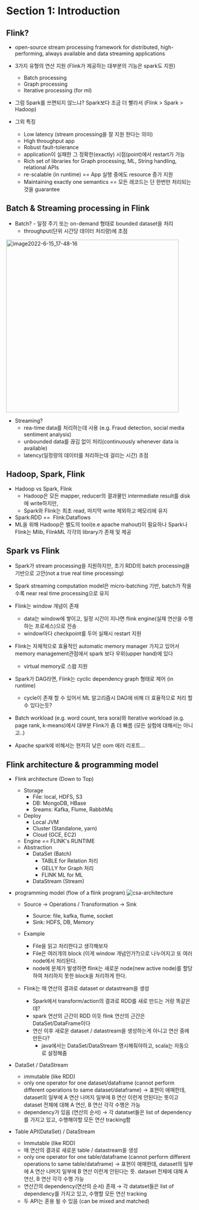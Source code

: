 # Section 1: Introduction 

## Flink?
 - open-source stream processing framework for distributed, high-performing, always available and data streaming applications
 - 3가지 유형의 연산 지원 (Flink가 제공하는 대부분의 기능은 spark도 지원)
   - Batch processing
   - Graph processing
   - Iterative processing (for ml)


 - 그럼 Spark를 쓰면되지 않느냐? Spark보다 조금 더 빨라서 (Flink > Spark > Hadoop)


 - 그외 특징
   - Low latency (stream processing을 잘 지원 한다는 의미)
   - High throughput app
   - Robust fault-tolerance
   - application이 실패한 그 정확한(exactly) 시점(point)에서 restart가 가능
   - Rich set of libraries for Graph processing, ML, String handling, relational APIs
   - re-scalable (in runtime) == App 실행 중에도 resource 증가 지원
   - Maintaining exactly one semantics == 모든 레코드는 단 한번만 처리되는 것을 guarantee


## Batch & Streaming processing in Flink
   - Batch?
     - 일정 주기 또는 on-demand 형태로 bounded dataset을 처리
     - throughput(단위 시간당 데이터 처리량)에 초점
<img width="464" alt="image2022-6-15_17-48-16" src="https://user-images.githubusercontent.com/13589283/174443985-fc99d210-b8ce-4253-a056-cb2bfefce42f.png">


   - Streaming?
     - rea-time data를 처리하는데 사용 (e.g. Fraud detection, social media sentiment analysis)
     - unbounded data를 끊김 없이 처리(continuously whenever data is available) 
     - latency(일정량의 데이터를 처리하는데 걸리는 시간) 초점


## Hadoop, Spark, Flink

 - Hadoop vs Spark, Flink
   - Hadoop은 모든 mapper, reducer의 결과물인 intermediate result를 disk에 write하지만,
   - Spark와 Flink는 최초 read, 마지막 write 제외하고 메모리에 유지 
 - Spark:RDD ==  Flink:Dataflows
 - ML을 위해 Hadoop은 별도의 tool(e.e apache mahout)이 필요하나 Spark나 Flink는 Mlib, FlinkML 각각의 library가 존재 및 제공


## Spark vs Flink
 - Spark가 stream processing을 지원하지만, 초기 RDD의 batch processing을 기반으로 고안(not a true real time processing)
 - Spark streaming computation model은 micro-batching 기반, batch가 작을 수록 near real time processing으로 유지
 - Flink는 window 개념이 존재
   - data는 window에 쌓이고, 일정 시간이 지나면 flink engine(실제 연산을 수행하는 프로세스)으로 전송
   - window마다 checkpoint를 두어 실패시 restart 지원
 
 - Flink는 자체적으로 효율적인 automatic memory manager 가지고 있어서 memory management관점에서 spark 보다 우위(upper hand)에 있다
   - virtual memory로 스왑 지원

 - Spark가 DAG라면, Flink는 cyclic dependency graph 형태로 제어 (in runtime)
   - cycle이 존재 할 수 있어서 ML 알고리즘시 DAG에 비해 더 효율적으로 처리 할 수 있다는듯?

 - Batch workload (e.g. word count, tera sora)와 Iterative workload (e.g. page rank, k-means)에서 대부분 Flink가 좀 더 빠름 (모든 실험에 대해서는 아니고..) 
 - Apache spark에 비해서는 현저히 낮은 oom 에러 리포트...


## Flink architecture & programming model
 - Flink architecture (Down to Top)
   - Storage 
     - File: local, HDFS, S3
     - DB: MongoDB, HBase
     - Sreams: Kafka, Flume, RabbitMq
   - Deploy
     - Local JVM
     - Cluster (Standalone, yarn)
     - Cloud (GCE, EC2)
   - Engine == FLINK's RUNTIME
   - Abstraction 
     - DataSet (Batch)
       - TABLE for Relation 처리
       - GELLY for Graph 처리
       - FLINK ML for ML
     - DataStream (Stream)

 - programming model (flow of a flink program)
   ![csa-architecture](https://user-images.githubusercontent.com/13589283/175970885-3b269eb7-056b-4cec-9921-0fb99aeb6593.png)

   - Source → Operations / Transformation → Sink
     - Source: file, kafka, flume, socket
     - Sink: HDFS, DB, Memory

   - Example
     - File을 읽고 처리한다고 생각해보자
     - File은 여러개의 block (이게 window 개념인가?)으로 나누어지고 또 여러 node에서 처리된다.
     - node에 문제가 발생하면 flink는 새로운 node(new active node)를 할당하여 처리하지 못한 block을 처리하게 한다.

   - Flink는 매 연산의 결과로 dataset or datastream을 생성
     - Spark에서 transform/action의 결과로 RDD를 새로 만드는 거랑 똑같은데?
     - spark 연산의 근간이 RDD 이듯 flink 연산의 근간은 DataSet/DataFrame이다
     - 연산 이후 새로운 dataset / datastream을 생성하는게 아니고 연산 중에 만든다?
       - java에서는 DataSet/DataStream 명시해줘야하고, scala는 자동으로 설정해줌 


 - DataSet / DataStream
   - immutable (like RDD)
   - only one operator for one dataset/dataframe (cannot perform different operations to same dataset/dataframe) → 표현이 애매한데, dataset의 일부에 A 연산 나머지 일부에 B 연산 이런게 안된다는 뜻이고 dataset 전체에 대해 A 연산, B 연산 각각 수행은 가능
   - dependency가 있음 (연산의 순서) → 각 datatset들은 list of dependency를 가지고 있고, 수행해야할 모든 연산 tracking함

 - Table API(DataSet) / DataStream
   - Immutable (like RDD)
   - 매 연산의 결과로 새로운 table / datastream을 생성
   - only one operator for one table/dataframe (cannot perform different operations to same table/dataframe) → 표현이 애매한데, dataset의 일부에 A 연산 나머지 일부에 B 연산 이런게 안된다는 뜻. dataset 전체에 대해 A 연산, B 연산 각각 수행 가능
   - 연산간의 dependency(연산의 순서) 존재 → 각 datatset들은 list of dependency를 가지고 있고, 수행할 모든 연산 tracking
   - 두 API는 혼용 될 수 있음 (can be mixed and matched)

